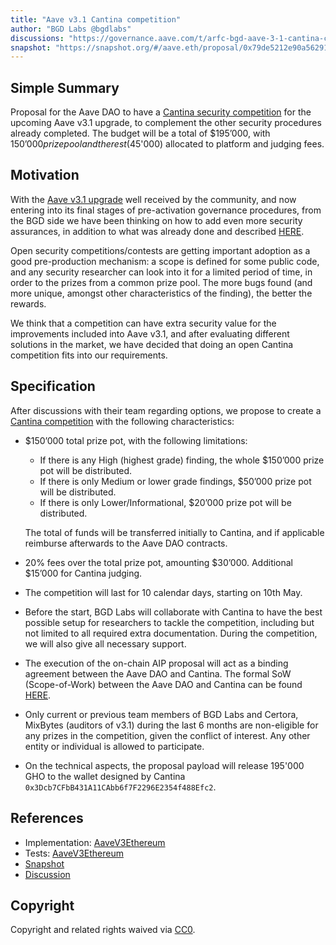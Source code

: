 ```yaml
---
title: "Aave v3.1 Cantina competition"
author: "BGD Labs @bgdlabs"
discussions: "https://governance.aave.com/t/arfc-bgd-aave-3-1-cantina-competition/17485"
snapshot: "https://snapshot.org/#/aave.eth/proposal/0x79de5212e90a562918f72d47809bba5af1221cce4a8cd6dd38b89f38984e90ee"
---
```


## Simple Summary

Proposal for the Aave DAO to have a [Cantina security competition](https://cantina.xyz/competitions) for the upcoming Aave v3.1 upgrade, to complement the other security procedures already completed.
The budget will be a total of $195’000, with $150’000 prize pool and the rest ($45'000) allocated to platform and judging fees.

## Motivation

With the [Aave v3.1 upgrade](https://governance.aave.com/t/bgd-aave-v3-1-and-aave-origin/17305) well received by the community, and now entering into its final stages of pre-activation governance procedures, from the BGD side we have been thinking on how to add even more security assurances, in addition to what was already done and described [HERE](https://governance.aave.com/t/bgd-aave-v3-1-and-aave-origin/17305#security-16).

Open security competitions/contests are getting important adoption as a good pre-production mechanism: a scope is defined for some public code, and any security researcher can look into it for a limited period of time, in order to the prizes from a common prize pool. The more bugs found (and more unique, amongst other characteristics of the finding), the better the rewards.

We think that a competition can have extra security value for the improvements included into Aave v3.1, and after evaluating different solutions in the market, we have decided that doing an open Cantina competition fits into our requirements.

## Specification

After discussions with their team regarding options, we propose to create a [Cantina competition](<(https://cantina.xyz/competitions)>) with the following characteristics:

- $150’000 total prize pot, with the following limitations:

  - If there is any High (highest grade) finding, the whole $150’000 prize pot will be distributed.
  - If there is only Medium or lower grade findings, $50’000 prize pot will be distributed.
  - If there is only Lower/Informational, $20’000 prize pot will be distributed.

  The total of funds will be transferred initially to Cantina, and if applicable reimburse afterwards to the Aave DAO contracts.

- 20% fees over the total prize pot, amounting $30’000. Additional $15’000 for Cantina judging.

- The competition will last for 10 calendar days, starting on 10th May.

- Before the start, BGD Labs will collaborate with Cantina to have the best possible setup for researchers to tackle the competition, including but not limited to all required extra documentation. During the competition, we will also give all necessary support.

- The execution of the on-chain AIP proposal will act as a binding agreement between the Aave DAO and Cantina. The formal SoW (Scope-of-Work) between the Aave DAO and Cantina can be found [HERE](https://drive.google.com/file/d/1lGBLa9wqOC6Dvuv7jloqEoghNP-7wkb9/view).

- Only current or previous team members of BGD Labs and Certora, MixBytes (auditors of v3.1) during the last 6 months are non-eligible for any prizes in the competition, given the conflict of interest. Any other entity or individual is allowed to participate.

- On the technical aspects, the proposal payload will release 195'000 GHO to the wallet designed by Cantina `0x3Dcb7CFbB431A11CAbb6f7F2296E2354f488Efc2`.

## References

- Implementation: [AaveV3Ethereum](https://github.com/bgd-labs/aave-proposals-v3/blob/000927a49396c16f1f1d246c3fafd2573466c43e/src/20240503_AaveV3Ethereum_AaveV31CantinaCompetition/AaveV3Ethereum_AaveV31CantinaCompetition_20240503.sol)
- Tests: [AaveV3Ethereum](https://github.com/bgd-labs/aave-proposals-v3/blob/000927a49396c16f1f1d246c3fafd2573466c43e/src/20240503_AaveV3Ethereum_AaveV31CantinaCompetition/AaveV3Ethereum_AaveV31CantinaCompetition_20240503.t.sol)
- [Snapshot](https://snapshot.org/#/aave.eth/proposal/0x79de5212e90a562918f72d47809bba5af1221cce4a8cd6dd38b89f38984e90ee)
- [Discussion](https://governance.aave.com/t/arfc-bgd-aave-3-1-cantina-competition/17485)

## Copyright

Copyright and related rights waived via [CC0](https://creativecommons.org/publicdomain/zero/1.0/).
